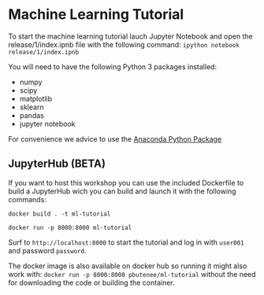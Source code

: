 # Machine Learning Tutorial

To start the machine learning tutorial lauch Jupyter Notebook and open the release/1/index.ipnb file with the following command:
```ipython notebook release/1/index.ipnb```

You will need to have the following Python 3 packages installed:
* numpy
* scipy
* matplotlib
* sklearn
* pandas
* jupyter notebook

For convenience we advice to use the [Anaconda Python Package](https://www.continuum.io/downloads)


## JupyterHub (BETA)

If you want to host this workshop you can use the included Dockerfile to build a JupyterHub wich you can build and launch it with the following commands:

```docker build . -t ml-tutorial```

```docker run -p 8000:8000 ml-tutorial```

Surf to `http://localhost:8000` to start the tutorial and log in with `user001` and password `password`.

The docker image is also available on docker hub so running it might also work with:
```docker run -p 8000:8000 pbutenee/ml-tutorial```
without the need for downloading the code or building the container.
